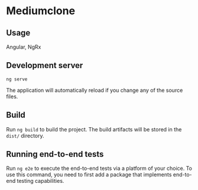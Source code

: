 # Mediumclone

## Usage

Angular, NgRx

## Development server

`ng serve` 

The application will automatically reload if you change any of the source files.


## Build

Run `ng build` to build the project. The build artifacts will be stored in the `dist/` directory.


## Running end-to-end tests


Run `ng e2e` to execute the end-to-end tests via a platform of your choice. To use this command, you need to first add a package that implements end-to-end testing capabilities.


